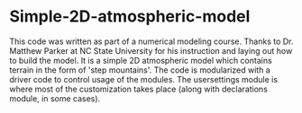 # Simple-2D-atmospheric-model
This code was written as part of a numerical modeling course. Thanks to Dr. Matthew Parker at NC State University for his instruction and laying out how to build the model.
It is a simple 2D atmospheric model which contains terrain in the form of 'step mountains'. The code is modularized with a driver code to control usage of the modules. The usersettings module is where most of the customization takes place (along with declarations module, in some cases). 
